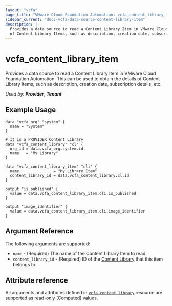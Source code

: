 ```yaml
---
layout: "vcfa"
page_title: "VMware Cloud Foundation Automation: vcfa_content_library_item"
sidebar_current: "docs-vcfa-data-source-content-library-item"
description: |-
  Provides a data source to read a Content Library Item in VMware Cloud Foundation Automation. This can be used to obtain the details
  of Content Library Items, such as description, creation date, subscription details, etc.
---
```


# vcfa\_content\_library\_item

Provides a data source to read a Content Library Item in VMware Cloud Foundation Automation. This can be used to obtain the details
of Content Library Items, such as description, creation date, subscription details, etc.

_Used by: **Provider**, **Tenant**_

## Example Usage

```hcl
data "vcfa_org" "system" {
  name = "System"
}

# It is a PROVIDER Content Library
data "vcfa_content_library" "cl" {
  org_id = data.vcfa_org.system.id
  name   = "My Library"
}

data "vcfa_content_library_item" "cli" {
  name               = "My Library Item"
  content_library_id = data.vcfa_content_library.cl.id
}

output "is_published" {
  value = data.vcfa_content_library_item.cli.is_published
}

output "image_identifier" {
  value = data.vcfa_content_library_item.cli.image_identifier
}
```

## Argument Reference

The following arguments are supported:

* `name` - (Required) The name of the Content Library Item to read
* `content_library_id` - (Required) ID of the [Content Library][vcfa_content_library-ds] that this item belongs to

## Attribute reference

All arguments and attributes defined in [`vcfa_content_library`][vcfa_content_library] resource are supported
as read-only (Computed) values.

[vcfa_content_library]: /providers/vmware/vcfa/latest/docs/data-sources/content_library
[vcfa_content_library-ds]: /providers/vmware/vcfa/latest/docs/data-sources/content_library